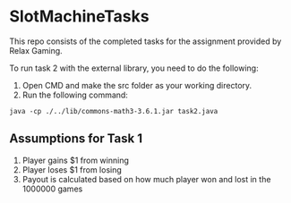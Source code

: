 # SlotMachineTasks

This repo consists of the completed tasks for the assignment provided by Relax Gaming.

To run task 2 with the external library, you need to do the following:

1. Open CMD and make the src folder as your working directory.
2. Run the following command:
```
java -cp ./../lib/commons-math3-3.6.1.jar task2.java
```

## Assumptions for Task 1

1. Player gains $1 from winning
2. Player loses $1 from losing
3. Payout is calculated based on how much player won and lost in the 1000000 games
